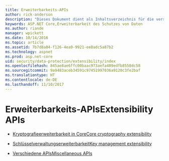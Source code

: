 ```yaml
---
title: Erweiterbarkeits-APIs
author: rick-anderson
description: "Dieses Dokument dient als Inhaltsverzeichnis für die verschiedenen Themen zur Erweiterbarkeit des Schutzes von Daten in ASP.NET Core."
keywords: ASP.NET Core,Erweiterbarkeit des Schutzes von Daten
ms.author: riande
manager: wpickett
ms.date: 10/14/2016
ms.topic: article
ms.assetid: 7b7d8a84-f126-4ea9-9921-ee8adc5a87b2
ms.technology: aspnet
ms.prod: asp.net-core
uid: security/data-protection/extensibility/index
ms.openlocfilehash: 845ae8ae6ffc00baac973aefa409edfb8558dc58
ms.sourcegitcommit: 9a9483aceb34591c97451997036a9120c3fe2baf
ms.translationtype: HT
ms.contentlocale: de-DE
ms.lasthandoff: 11/10/2017
---
```

# <a name="extensibility-apis"></a><span data-ttu-id="5b506-104">Erweiterbarkeits-APIs</span><span class="sxs-lookup"><span data-stu-id="5b506-104">Extensibility APIs</span></span>

* [<span data-ttu-id="5b506-105">Kryptografieerweiterbarkeit in Core</span><span class="sxs-lookup"><span data-stu-id="5b506-105">Core cryptography extensibility</span></span>](core-crypto.md)

* [<span data-ttu-id="5b506-106">Schlüsselverwaltungserweiterbarkeit</span><span class="sxs-lookup"><span data-stu-id="5b506-106">Key management extensibility</span></span>](key-management.md)

* [<span data-ttu-id="5b506-107">Verschiedene APIs</span><span class="sxs-lookup"><span data-stu-id="5b506-107">Miscellaneous APIs</span></span>](misc-apis.md)
